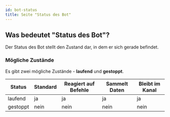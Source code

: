 ```yaml
---
id: bot-status
title: Seite "Status des Bot"
---
```


## Was bedeutet "Status des Bot"?

Der Status des Bot stellt den Zustand dar, in dem er sich gerade befindet. 

### Mögliche Zustände

Es gibt zwei mögliche Zustände - **laufend** und **gestoppt**.

| Status | Standard | Reagiert auf Befehle | Sammelt Daten | Bleibt im Kanal |
| --- | --- | --- | --- | --- |
| laufend | ja | ja | ja | ja |
| gestoppt | nein | nein | nein | nein |
